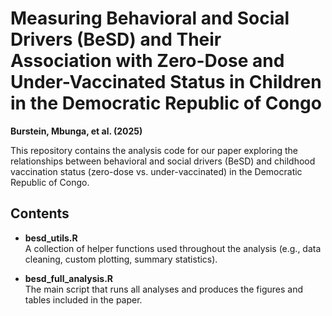 # Measuring Behavioral and Social Drivers (BeSD) and Their Association with Zero-Dose and Under-Vaccinated Status in Children in the Democratic Republic of Congo
**Burstein, Mbunga, et al. (2025)**

This repository contains the analysis code for our paper exploring the relationships between behavioral and social drivers (BeSD) and childhood vaccination status (zero-dose vs. under-vaccinated) in the Democratic Republic of Congo.

## Contents

- **besd_utils.R**  
  A collection of helper functions used throughout the analysis (e.g., data cleaning, custom plotting, summary statistics).

- **besd_full_analysis.R**  
  The main script that runs all analyses and produces the figures and tables included in the paper.

